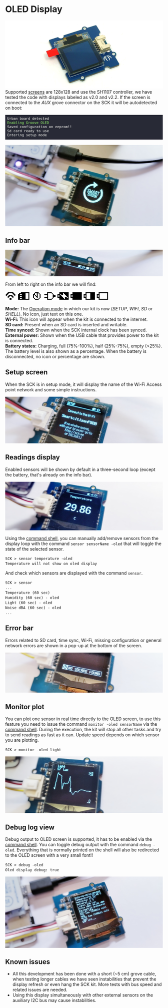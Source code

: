 # OLED Display
![](assets/oled_seeed.png)
Supported [screens](https://wiki.seeedstudio.com/Grove-OLED_Display_1.12inch/) are 128x128 and use the SH1107 controller, we have tested the code with displays labeled as v2.0 and v2.2. If the screen is connected to the _AUX_ grove connector on the SCK it will be autodetected on boot:

![](assets/oled_detected.png)

![](assets/oled_logo.png)

## Info bar

![](assets/oled_infobar.png)

From left to right on the info bar we will find:

![](assets/oled_icons.png)  

**Mode:** The [Operation mode](https://docs.smartcitizen.me/Smart%20Citizen%20Kit/#operation-modes) in which our kit is now (_SETUP_, _WIFI_, _SD_ or _SHELL_). No icon, just text on this one.  
**Wi-Fi:** This icon will appear when the kit is connected to the internet.  
**SD card:** Present when an SD card is inserted and writable.  
**Time synced:** Shown when the SCK internal clock has been synced.  
**External power:** Shown when the USB cable that provides power to the kit is connected.  
**Battery states:** Charging, full (75%-100%), half (25%-75%), empty (<25%). The battery level is also shown as a percentage. When the battery is disconnected, no icon or percentage are shown.

## Setup screen
When the SCK is in setup mode, it will display the name of the Wi-Fi Access point network and some simple instructions.

![](assets/oled_setup.png)

## Readings display

Enabled sensors will be shown by default in a three-second loop (except the battery, that's already on the info bar). 

![](assets/oled_readings.png)

Using the [command shell](https://docs.smartcitizen.me/Guides/getting%20started/Using%20the%20Shell/), you can manually add/remove sensors from the display loop with the command `sensor sensorName -oled` that will toggle the state of the selected sensor.

~~~
SCK > sensor temperature -oled
Temperature will not show on oled display
~~~
And check which sensors are displayed with the command `sensor`.

~~~
SCK > sensor
...
Temperature (60 sec)
Humidity (60 sec) - oled
Light (60 sec) - oled
Noise dBA (60 sec) - oled
...
~~~

## Error bar

Errors related to SD card, time sync, Wi-Fi, missing configuration or general network errors are shown in a pop-up at the bottom of the screen.

![](assets/oled_error.png)

## Monitor plot

You can plot one sensor in real time directly to the OLED screen, to use this feature you need to issue the command `monitor -oled sensorName` via the [command shell](https://docs.smartcitizen.me/Guides/getting%20started/Using%20the%20Shell/). During the execution, the kit will stop all other tasks and try to send readings as fast as it can. Update speed depends on which sensor you are plotting.

~~~
SCK > monitor -oled light
~~~

![](assets/oled_plot.png)

## Debug log view

Debug output to OLED screen is supported, it has to be enabled via the [command shell](https://docs.smartcitizen.me/Guides/getting%20started/Using%20the%20Shell/). You can toggle debug output with the command `debug -oled`. Everything that is normally printed on the shell will also be redirected to the OLED screen with a very small font!!

~~~
SCK > debug -oled
Oled display debug: true
~~~

![](assets/oled_debug.png)

## Known issues

* All this development has been done with a short (~5 cm) grove cable, when testing longer cables we have seen instabilities that prevent the display refresh or even hang the SCK kit. More tests with bus speed and related issues are needed.
* Using this display simultaneously with other external sensors on the auxiliary I2C bus may cause instabilities.
